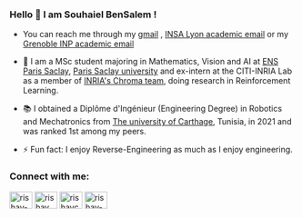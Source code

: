 ### Hello 👋 I am Souhaiel BenSalem ! 
- You can reach me through my [gmail](mailto:souhaiel23bnsalem@gmail.com)  , [INSA Lyon academic email](mailto:souhalel.ben-salem@insa-lyon.fr) or my  [Grenoble INP academic email](mailto:souhaiel.ben-salem@grenoble-inp.org)
- :school: I am a MSc student majoring in Mathematics, Vision and AI at  [ENS Paris Saclay](https://ens-paris-saclay.fr//), [Paris Saclay university](https://www.universite-paris-saclay.fr/en/) and ex-intern at the CITI-INRIA Lab as a member of [INRIA's Chroma team](https://team.inria.fr/chroma/en/), doing research in Reinforcement Learning.
- :books: I obtained a Diplôme d'Ingénieur (Engineering Degree) in Robotics and Mechatronics from [The university of Carthage](http://www.ucar.rnu.tn/), Tunisia, in 2021 and was ranked 1st among my peers.

- ⚡ Fun fact: I enjoy Reverse-Engineering as much as I enjoy engineering.

<h3 align="left">Connect with me:</h3>
<p align="left">
<a href="https://www.linkedin.com/in/souhaiel-bensalem-5a71721aa/" target="blank"><img align="center" src="https://raw.githubusercontent.com/rahuldkjain/github-profile-readme-generator/master/src/images/icons/Social/linked-in-alt.svg" alt="rishav-chanda-b89a791b3" height="30" width="40" /></a>
  <a href="https://www.instagram.com/souhaielbensalem/" target="blank"><img align="center" src="https://raw.githubusercontent.com/rahuldkjain/github-profile-readme-generator/master/src/images/icons/Social/instagram.svg" alt="rishav_chanda" height="30" width="40" /></a>
  <a href="https://twitter.com/SouhaielSalem" target="blank"><img align="center" src="https://raw.githubusercontent.com/rahuldkjain/github-profile-readme-generator/master/src/images/icons/Social/twitter.svg" alt="rishavchanda" height="30" width="40" /></a>
   <a href="https://www.facebook.com/souhaiel.wrath/" target="blank"><img align="center" src="https://raw.githubusercontent.com/rahuldkjain/github-profile-readme-generator/master/src/images/icons/Social/facebook.svg" alt="rishav-chanda-b89a791b3" height="30" width="40" /></a>
</p>
